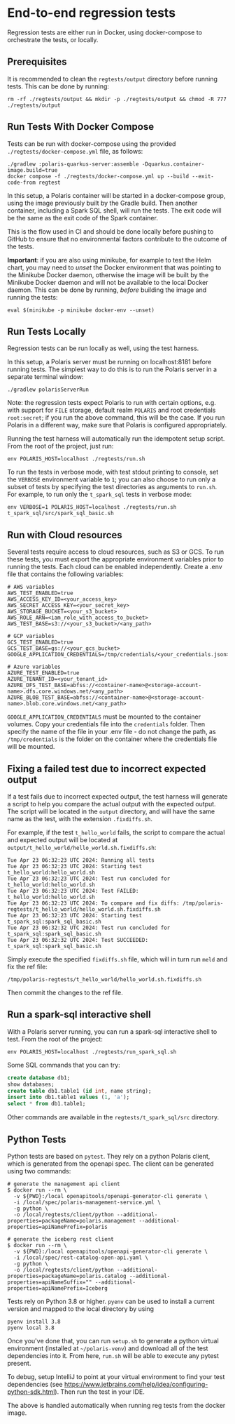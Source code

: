 <!--

 Licensed to the Apache Software Foundation (ASF) under one
 or more contributor license agreements.  See the NOTICE file
 distributed with this work for additional information
 regarding copyright ownership.  The ASF licenses this file
 to you under the Apache License, Version 2.0 (the
 "License"); you may not use this file except in compliance
 with the License.  You may obtain a copy of the License at

   http://www.apache.org/licenses/LICENSE-2.0

 Unless required by applicable law or agreed to in writing,
 software distributed under the License is distributed on an
 "AS IS" BASIS, WITHOUT WARRANTIES OR CONDITIONS OF ANY
 KIND, either express or implied.  See the License for the
 specific language governing permissions and limitations
 under the License.

-->

# End-to-end regression tests

Regression tests are either run in Docker, using docker-compose to orchestrate the tests, or
locally.

## Prerequisites

It is recommended to clean the `regtests/output` directory before running tests. This can be done by
running:

```shell
rm -rf ./regtests/output && mkdir -p ./regtests/output && chmod -R 777 ./regtests/output
```

## Run Tests With Docker Compose

Tests can be run with docker-compose using the provided `./regtests/docker-compose.yml` file, as
follows:

```shell
./gradlew :polaris-quarkus-server:assemble -Dquarkus.container-image.build=true
docker compose -f ./regtests/docker-compose.yml up --build --exit-code-from regtest
```

In this setup, a Polaris container will be started in a docker-compose group, using the image
previously built by the Gradle build. Then another container, including a Spark SQL shell, will run
the tests. The exit code will be the same as the exit code of the Spark container.

This is the flow used in CI and should be done locally before pushing to GitHub to ensure that no
environmental factors contribute to the outcome of the tests.

**Important**: if you are also using minikube, for example to test the Helm chart, you may need to
_unset_ the Docker environment that was pointing to the Minikube Docker daemon, otherwise the image
will be built by the Minikube Docker daemon and will not be available to the local Docker daemon.
This can be done by running, _before_ building the image and running the tests:

```shell
eval $(minikube -p minikube docker-env --unset)
```

## Run Tests Locally

Regression tests can be run locally as well, using the test harness.

In this setup, a Polaris server must be running on localhost:8181 before running tests. The simplest
way to do this is to run the Polaris server in a separate terminal window:

```shell
./gradlew polarisServerRun
```

Note: the regression tests expect Polaris to run with certain options, e.g. with support for `FILE`
storage, default realm `POLARIS` and root credentials `root:secret`; if you run the above command,
this will be the case. If you run Polaris in a different way, make sure that Polaris is configured
appropriately.

Running the test harness will automatically run the idempotent setup script. From the root of the
project, just run:

```shell
env POLARIS_HOST=localhost ./regtests/run.sh
```

To run the tests in verbose mode, with test stdout printing to console, set the `VERBOSE`
environment variable to `1`; you can also choose to run only a subset of tests by specifying the
test directories as arguments to `run.sh`. For example, to run only the `t_spark_sql` tests in
verbose mode:

```shell
env VERBOSE=1 POLARIS_HOST=localhost ./regtests/run.sh t_spark_sql/src/spark_sql_basic.sh
```

## Run with Cloud resources
Several tests require access to cloud resources, such as S3 or GCS. To run these tests, you must export the appropriate
environment variables prior to running the tests. Each cloud can be enabled independently.
Create a .env file that contains the following variables:

```
# AWS variables
AWS_TEST_ENABLED=true
AWS_ACCESS_KEY_ID=<your_access_key>
AWS_SECRET_ACCESS_KEY=<your_secret_key>
AWS_STORAGE_BUCKET=<your_s3_bucket>
AWS_ROLE_ARN=<iam_role_with_access_to_bucket>
AWS_TEST_BASE=s3://<your_s3_bucket>/<any_path>

# GCP variables
GCS_TEST_ENABLED=true
GCS_TEST_BASE=gs://<your_gcs_bucket>
GOOGLE_APPLICATION_CREDENTIALS=/tmp/credentials/<your_credentials.json>

# Azure variables
AZURE_TEST_ENABLED=true
AZURE_TENANT_ID=<your_tenant_id>
AZURE_DFS_TEST_BASE=abfss://<container-name>@<storage-account-name>.dfs.core.windows.net/<any_path>
AZURE_BLOB_TEST_BASE=abfss://<container-name>@<storage-account-name>.blob.core.windows.net/<any_path>
```
`GOOGLE_APPLICATION_CREDENTIALS` must be mounted to the container volumes. Copy your credentials file
into the `credentials` folder. Then specify the name of the file in your .env file - do not change the
path, as `/tmp/credentials` is the folder on the container where the credentials file will be mounted.


## Fixing a failed test due to incorrect expected output

If a test fails due to incorrect expected output, the test harness will generate a script to help
you compare the actual output with the expected output. The script will be located in the `output`
directory, and will have the same name as the test, with the extension `.fixdiffs.sh`.

For example, if the test `t_hello_world` fails, the script to compare the actual and expected output
will be located at `output/t_hello_world/hello_world.sh.fixdiffs.sh`:

```
Tue Apr 23 06:32:23 UTC 2024: Running all tests
Tue Apr 23 06:32:23 UTC 2024: Starting test t_hello_world:hello_world.sh
Tue Apr 23 06:32:23 UTC 2024: Test run concluded for t_hello_world:hello_world.sh
Tue Apr 23 06:32:23 UTC 2024: Test FAILED: t_hello_world:hello_world.sh
Tue Apr 23 06:32:23 UTC 2024: To compare and fix diffs: /tmp/polaris-regtests/t_hello_world/hello_world.sh.fixdiffs.sh
Tue Apr 23 06:32:23 UTC 2024: Starting test t_spark_sql:spark_sql_basic.sh
Tue Apr 23 06:32:32 UTC 2024: Test run concluded for t_spark_sql:spark_sql_basic.sh
Tue Apr 23 06:32:32 UTC 2024: Test SUCCEEDED: t_spark_sql:spark_sql_basic.sh
```

Simply execute the specified `fixdiffs.sh` file, which will in turn run `meld` and fix the ref file:

```
/tmp/polaris-regtests/t_hello_world/hello_world.sh.fixdiffs.sh
```

Then commit the changes to the ref file.

## Run a spark-sql interactive shell

With a Polaris server running, you can run a spark-sql interactive shell to test. From the root of
the project:

```shell
env POLARIS_HOST=localhost ./regtests/run_spark_sql.sh
```

Some SQL commands that you can try:

```sql
create database db1;
show databases;
create table db1.table1 (id int, name string);
insert into db1.table1 values (1, 'a');
select * from db1.table1;
```

Other commands are available in the `regtests/t_spark_sql/src` directory.

## Python Tests

Python tests are based on `pytest`. They rely on a python Polaris client, which is generated from the openapi spec.
The client can be generated using two commands:

```shell
# generate the management api client
$ docker run --rm \
  -v ${PWD}:/local openapitools/openapi-generator-cli generate \
  -i /local/spec/polaris-management-service.yml \
  -g python \
  -o /local/regtests/client/python --additional-properties=packageName=polaris.management --additional-properties=apiNamePrefix=polaris

# generate the iceberg rest client
$ docker run --rm \
  -v ${PWD}:/local openapitools/openapi-generator-cli generate \
  -i /local/spec/rest-catalog-open-api.yaml \
  -g python \
  -o /local/regtests/client/python --additional-properties=packageName=polaris.catalog --additional-properties=apiNameSuffix="" --additional-properties=apiNamePrefix=Iceberg
```

Tests rely on Python 3.8 or higher. `pyenv` can be used to install a current version and mapped to the local directory
by using

```shell
pyenv install 3.8
pyenv local 3.8
```

Once you've done that, you can run `setup.sh` to generate a python virtual environment (installed at `~/polaris-venv`)
and download all of the test dependencies into it. From here, `run.sh` will be able to execute any pytest present.

To debug, setup IntelliJ to point at your virtual environment to find your test dependencies
(see https://www.jetbrains.com/help/idea/configuring-python-sdk.html). Then run the test in your IDE.

The above is handled automatically when running reg tests from the docker image.